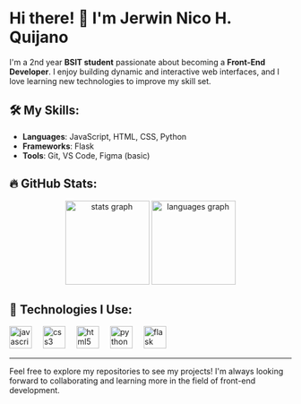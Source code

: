 # Hi there! 👋 I'm Jerwin Nico H. Quijano

I'm a 2nd year **BSIT student** passionate about becoming a **Front-End Developer**. I enjoy building dynamic and interactive web interfaces, and I love learning new technologies to improve my skill set. 

## 🛠️ My Skills:
- **Languages**: JavaScript, HTML, CSS, Python
- **Frameworks**: Flask
- **Tools**: Git, VS Code, Figma (basic)

## 🔥 GitHub Stats:
<div align="center">
  <img src="https://github-readme-stats.vercel.app/api?username=jerwinq19&hide_title=false&hide_rank=false&show_icons=true&include_all_commits=true&count_private=true&disable_animations=false&theme=dracula&locale=en&hide_border=false&order=1" height="150" alt="stats graph"  />
  <img src="https://github-readme-stats.vercel.app/api/top-langs?username=jerwinq19&locale=en&hide_title=false&layout=compact&card_width=320&langs_count=5&theme=dracula&hide_border=false&order=2" height="150" alt="languages graph"  />
</div>

## 🔧 Technologies I Use:
<div align="left">
  <img src="https://cdn.jsdelivr.net/gh/devicons/devicon/icons/javascript/javascript-original.svg" height="40" alt="javascript logo"  />
  <img width="12" />
  <img src="https://cdn.jsdelivr.net/gh/devicons/devicon/icons/css3/css3-original.svg" height="40" alt="css3 logo"  />
  <img width="12" />
  <img src="https://cdn.jsdelivr.net/gh/devicons/devicon/icons/html5/html5-original.svg" height="40" alt="html5 logo"  />
  <img width="12" />
  <img src="https://cdn.jsdelivr.net/gh/devicons/devicon/icons/python/python-original.svg" height="40" alt="python logo"  />
  <img width="12" />
  <img src="https://cdn.jsdelivr.net/gh/devicons/devicon/icons/flask/flask-original.svg" height="40" alt="flask logo"  />
</div>

---

Feel free to explore my repositories to see my projects! I'm always looking forward to collaborating and learning more in the field of front-end development.
